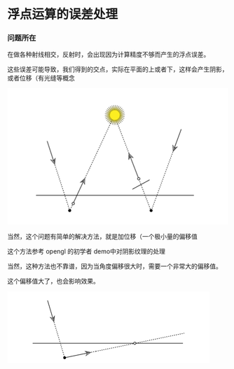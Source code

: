 ﻿# 浮点运算的误差处理

### 问题所在

在做各种射线相交，反射时，会出现因为计算精度不够而产生的浮点误差。

这些误差可能导致，我们得到的交点，实际在平面的上或者下，这样会产生阴影，或者位移（有光缝等概念

![1](04_01/1.png)

当然，这个问题有简单的解决方法，就是加位移（一个极小量的偏移值

这个方法参考 opengl 的初学者 demo中对阴影纹理的处理

当然，这种方法也不靠谱，因为当角度偏移很大时，需要一个非常大的偏移值。

这个偏移值大了，也会影响效果。

![2](04_01/2.png)


